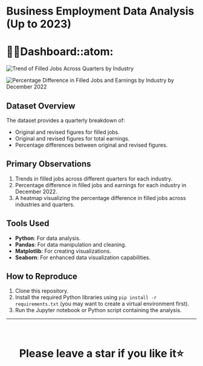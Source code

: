 # Business Employment Data Analysis (Up to 2023)

# :man_student:Dashboard::atom:
![Trend of Filled Jobs Across Quarters by Industry](https://github.com/farhansadeed/Python-Business-Employment-Data-Analysis/blob/main/trend_filled_jobs.png)


![Percentage Difference in Filled Jobs and Earnings by Industry by December 2022](https://github.com/farhansadeed/Python-Business-Employment-Data-Analysis/blob/main/percentage_difference_dec_2022.png)

## Dataset Overview

The dataset provides a quarterly breakdown of:
- Original and revised figures for filled jobs.
- Original and revised figures for total earnings.
- Percentage differences between original and revised figures.

## Primary Observations

1. Trends in filled jobs across different quarters for each industry.
2. Percentage difference in filled jobs and earnings for each industry in December 2022.
3. A heatmap visualizing the percentage difference in filled jobs across industries and quarters.

## Tools Used

- **Python**: For data  analysis.
- **Pandas**: For data manipulation and cleaning.
- **Matplotlib**: For creating visualizations.
- **Seaborn**: For enhanced data visualization capabilities.

## How to Reproduce

1. Clone this repository.
2. Install the required Python libraries using `pip install -r requirements.txt` (you may want to create a virtual environment first).
3. Run the Jupyter notebook or Python script containing the analysis.


<hr />
<br />

# <div align="center">Please leave a star if you like it⭐️</div>
